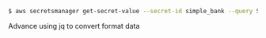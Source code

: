

```bash
$ aws secretsmanager get-secret-value --secret-id simple_bank --query SecretString --output text | jq -r 'to_entries|map("\(.key)=\(.value)")|.[]' > ~/Projects/simple-bank/app.env 
```


Advance using jq to convert format data


